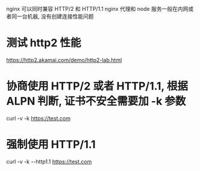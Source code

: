 nginx 可以同时兼容 HTTP/2 和 HTTP/1.1
nginx 代理和 node 服务一般在内网或者同一台机器, 没有创建连接性能问题

# 测试 http2 性能

https://http2.akamai.com/demo/http2-lab.html

# 协商使用 HTTP/2 或者 HTTP/1.1, 根据 ALPN 判断, 证书不安全需要加 -k 参数

curl -v -k https://test.com

# 强制使用 HTTP/1.1

curl -v -k --http1.1 https://test.com

